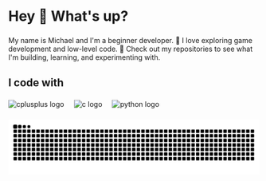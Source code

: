 <h1 align="left">Hey 👋 What's up?</h1>

###

<p align="left">My name is Michael and I'm a beginner developer.
  🔧 I love exploring game development and low-level code.
  📁 Check out my repositories to see what I'm building, learning, and experimenting with.</p>

###

<h2 align="left">I code with</h2>

###

<div align="left">
  <img src="https://cdn.jsdelivr.net/gh/devicons/devicon/icons/cplusplus/cplusplus-original.svg" height="40" alt="cplusplus logo"  />
  <img width="12" />
  <img src="https://cdn.jsdelivr.net/gh/devicons/devicon/icons/c/c-original.svg" height="40" alt="c logo"  />
  <img width="12" />
  <img src="https://cdn.jsdelivr.net/gh/devicons/devicon/icons/python/python-original.svg" height="40" alt="python logo"  />
</div>

###

<img src="https://raw.githubusercontent.com/miikeGit/miikeGit/output/snake.svg" alt="Snake animation" />

###
